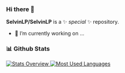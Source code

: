### Hi there 👋
**SelvinLP/SelvinLP** is a ✨ _special_ ✨ repository.

- 🔭 I’m currently working on ...

### 📊 Github Stats
<a href='https://github.com/SelvinLP/github-stats-transparent'>
  
![Stats Overview](https://raw.githubusercontent.com/SelvinLP/github-stats-transparent/output/generated/overview.svg)
![Most Used Languages](https://raw.githubusercontent.com/SelvinLP/github-stats-transparent/output/generated/languages.svg)

</a>

<br>